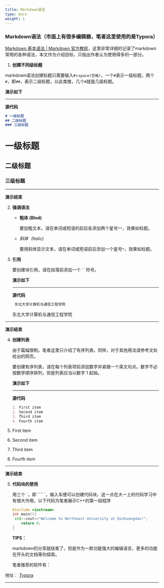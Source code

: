 ```yaml
---
title: Markdown语法
type: docs
weight: 1
---
```


### Markdown语法（市面上有很多编辑器，笔者这里使用的是Typora）

[Markdown 基本语法 | Markdown 官方教程](https://markdown.com.cn/basic-syntax/)，这里非常详细的记录了markdown常用的各种语法，本文作为介绍目标，只指出作者认为使用得多的一部分。

1.  **创建不同级标题**

​	markdown语法创建标题只需要输入`#`+`space(空格)`，一个`#`表示一级标题，两个`#`，即`##`，表示二级标题，以此类推，几个`#`就是几级标题。

**演示如下**

-----------

**源代码**

```markdown
# 一级标题
## 二级标题
### 三级标题
```

# 一级标题

## 二级标题

### 三级标题

------------

**演示结束**

2. **强调语法**

   - **粗体 (Blod)**

     要加粗文本，请在单词或短语的前后各添加两个星号`**`，效果如标题。

   - *斜体（Italic)*

     要用斜体显示文本，请在单词或短语前后添加一个星号`*`，效果如标题。

3. **引用**

   要创建块引用，请在段落前添加一个 `` 符号。

   **演示如下** 

   ----------

   **源代码**

   ``` Markdown
    东北大学计算机与通信工程学院
   ```



    东北大学计算机与通信工程学院

---

   **演示结束**

4. **创建列表**

   由于篇幅限制，笔者这里只介绍了有序列表。同样，对于其他用法请参考文处给出的网页。

   要创建有序列表，请在每个列表项前添加数字并紧跟一个英文句点。数字不必按数学顺序排列，但是列表应当以数字 1 起始。

   **演示如下** 

   ----------

   **源代码**

   ``` Markdown
   1. First item
   2. Second item
   3. Third item
   4. Fourth item
   ```

1. First item
2. Second item
3. Third item
4. Fourth item

---

   **演示结束**

5. **代码块的使用**

   用三个 \`，即 ```` `，输入车便可以创建代码块，这一点在大一上的代码学习中有很大作用，以下代码为笔者展示C++的第一段程序

   ```c++
   #include <iostream>
   int main(){
   	std::cout<<"Welcome to Northeast University at Qinhuangdao!";
       return 0;
   }
   ```



   **TIPS：**

   markdown的分享就结束了，但是作为一款功能强大的编辑语言，更多的功能在开头的文档等你探索。

   笔者推荐的软件有：

地址：   [Typora](https://typoraio.cn/) 

-----
